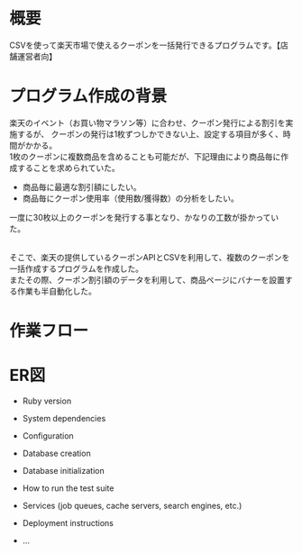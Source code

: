 # 概要
CSVを使って楽天市場で使えるクーポンを一括発行できるプログラムです。【店舗運営者向】

# プログラム作成の背景
楽天のイベント（お買い物マラソン等）に合わせ、クーポン発行による割引を実施するが、
クーポンの発行は1枚ずつしかできない上、設定する項目が多く、時間がかかる。<br>
1枚のクーポンに複数商品を含めることも可能だが、下記理由により商品毎に作成することを求められていた。<br>

* 商品毎に最適な割引額にしたい。<br>
* 商品毎にクーポン使用率（使用数/獲得数）の分析をしたい。<br>

一度に30枚以上のクーポンを発行する事となり、かなりの工数が掛かっていた。<br><br>

そこで、楽天の提供しているクーポンAPIとCSVを利用して、複数のクーポンを一括作成するプログラムを作成した。<br>
またその際、クーポン割引額のデータを利用して、商品ページにバナーを設置する作業も半自動化した。<br>

# 作業フロー

# ER図

* Ruby version

* System dependencies

* Configuration

* Database creation

* Database initialization

* How to run the test suite

* Services (job queues, cache servers, search engines, etc.)

* Deployment instructions

* ...

